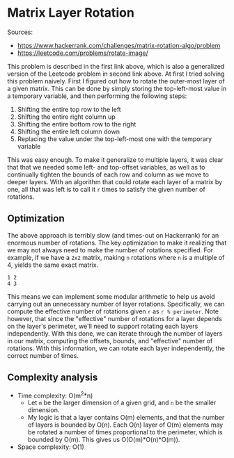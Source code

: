 # Matrix Layer Rotation

Sources:
 - https://www.hackerrank.com/challenges/matrix-rotation-algo/problem
 - https://leetcode.com/problems/rotate-image/

This problem is described in the first link above, which is also a generalized version of the
Leetcode problem in second link above. At first I tried solving this problem naively. First I
figured out how to rotate the outer-most layer of a given matrix. This can be done by simply
storing the top-left-most value in a temporary variable, and then performing the following
steps:

 1. Shifting the entire top row to the left
 1. Shifting the entire right column up
 1. Shifting the entire bottom row to the right
 1. Shifting the entire left column down
 1. Replacing the value under the top-left-most one with the temporary variable

This was easy enough. To make it generalize to multiple layers, it was clear that that we
needed some left- and top-offset variables, as well as to continually tighten the bounds of
each row and column as we move to deeper layers. With an algorithm that could rotate each layer
of a matrix by one, all that was left is to call it `r` times to satisfy the given number of
rotations.

## Optimization

The above approach is terribly slow (and times-out on Hackerrank) for an enormous number of
rotations. The key optimization to make it realizing that we may not always need to make the
number of rotations specified. For example, if we have a `2x2` matrix, making `n` rotations
where `n` is a multiple of 4, yields the same exact matrix.

```
1 2
4 3
```

This means we can implement some modular arithmetic to help us avoid carrying out an unnecessary
number of layer rotations. Specifically, we can compute the effective number of rotations given `r`
as `r % perimeter`. Note however, that since the "effective" number of rotations for a layer
depends on the layer's perimeter, we'll need to support rotating each layers independently. With
this done, we can iterate through the number of layers in our matrix, computing the offsets, bounds,
and "effective" number of rotations. With this information, we can rotate each layer independently,
the correct number of times.

## Complexity analysis

 - Time complexity: O(m<sup>2</sup>\*n)
   - Let `m` be the larger dimension of a given grid, and `n` be the smaller dimension.
   - My logic is that a layer contains O(m) elements, and that the number of layers is bounded
     by O(n). Each O(n) layer of O(m) elements may be rotated a number of times proportional
     to the perimeter, which is bounded by O(m). This gives us O(O(m)*O(n)*O(m)).
 - Space complexity: O(1)
